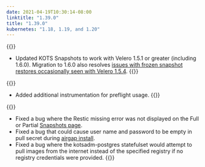 ```yaml
---
date: 2021-04-19T10:30:14-08:00
linktitle: "1.39.0"
title: "1.39.0"
kubernetes: "1.18, 1.19, and 1.20"
---
```

{{<features>}}
* Updated KOTS Snapshots to work with Velero 1.5.1 or greater (including 1.6.0). Migration to 1.6.0 also resolves [issues with frozen snapshot restores occasionally seen with Velero 1.5.4](/kotsadm/snapshots/troubleshooting/#partial-snapshot-restore-is-stuck-in-progress).
{{</features>}}

{{<changes>}}
* Added additional instrumentation for preflight usage.
{{</changes>}}

{{<fixes>}}
* Fixed a bug where the Restic missing error was not displayed on the Full or Partial [Snapshots page](/kotsadm/snapshots/overview/).
* Fixed a bug that could cause user name and password to be empty in pull secret during [airgap install](/kotsadm/installing/airgap-packages/).
* Fixed a bug where the kotsadm-postgres statefulset would attempt to pull images from the internet instead of the specified registry if no registry credentials were provided.
{{</fixes>}}
